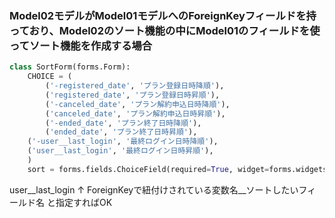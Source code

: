 ### Model02モデルがModel01モデルへのForeignKeyフィールドを持っており、Model02のソート機能の中にModel01のフィールドを使ってソート機能を作成する場合

```python
class SortForm(forms.Form):
	CHOICE = (
		('-registered_date', 'プラン登録日時降順'),
		('registered_date', 'プラン登録日時昇順'),
		('-canceled_date', 'プラン解約申込日時降順'),
		('canceled_date', 'プラン解約申込日時昇順'),
		('-ended_date', 'プラン終了日時降順'),
		('ended_date', 'プラン終了日時昇順'),
    ('-user__last_login', '最終ログイン日時降順'),
    ('user__last_login', '最終ログイン日時昇順'),
	)
	sort = forms.fields.ChoiceField(required=True, widget=forms.widgets.Select, choices=CHOICE)
```

user__last_login
↑
ForeignKeyで紐付けされている変数名__ソートしたいフィールド名
と指定すればOK
